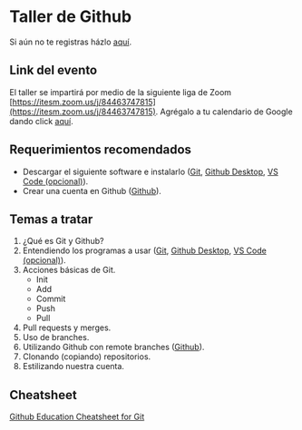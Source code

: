 # Taller de Github
Si aún no te registras házlo [aquí](https://forms.gle/9hNCpYXDG3tAKmR5A).

## Link del evento
El taller se impartirá por medio de la siguiente liga de Zoom [https://itesm.zoom.us/j/84463747815](https://itesm.zoom.us/j/84463747815).
Agrégalo a tu calendario de Google dando click [aquí](https://calendar.google.com/event?action=TEMPLATE&tmeid=NGg2a3FrZzA3dTdwY2pmdnA5Ymc4dWs2MGUgYTAxMDI1Mjc2QGl0ZXNtLm14&tmsrc=a01025276%40itesm.mx).

## Requerimientos recomendados
- Descargar el siguiente software e instalarlo ([Git](https://git-scm.com/downloadsgithub), [Github Desktop](https://desktop.github.com/), [VS Code (opcional)](https://code.visualstudio.com/Download)).
- Crear una cuenta en Github ([Github](https://github.com)).

## Temas a tratar
1. ¿Qué es Git y Github?
2. Entendiendo los programas a usar ([Git](https://git-scm.com/downloadsgithub), [Github Desktop](https://desktop.github.com/), [VS Code (opcional)](https://code.visualstudio.com/Download)).
3. Acciones básicas de Git.
    - Init
    - Add
    - Commit
    - Push
    - Pull
4. Pull requests y merges.
5. Uso de branches.
6. Utilizando Github con remote branches ([Github](https://github.com)).
7. Clonando (copiando) repositorios.
8. Estilizando nuestra cuenta.

## Cheatsheet
[Github Education Cheatsheet for Git](https://education.github.com/git-cheat-sheet-education.pdf)
